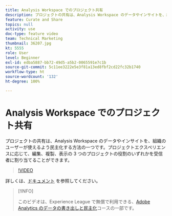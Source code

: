 ```yaml
---
title: Analysis Workspace でのプロジェクト共有
description: プロジェクトの共有は、Analysis Workspace のデータやインサイトを、組織のユーザーが使えるよう民主化する方法の一つです。プロジェクトエクスペリエンスに応じて、編集、複製、表示の 3 つのプロジェクトの役割のいずれかを受信者に割り当てることができます。
feature: Curate and Share
topics: null
activity: use
doc-type: feature video
team: Technical Marketing
thumbnail: 36207.jpg
kt: 5555
role: User
level: Beginner
exl-id: edba5887-bb72-49d5-a5b2-0065591e7c1b
source-git-commit: 5c11ee3222e5e3f81a13ed8fbf2cd22fc32b1740
workflow-type: ht
source-wordcount: '132'
ht-degree: 100%

---
```


# Analysis Workspace でのプロジェクト共有

プロジェクトの共有は、Analysis Workspace のデータやインサイトを、組織のユーザーが使えるよう民主化する方法の一つです。プロジェクトエクスペリエンスに応じて、編集、複製、表示の 3 つのプロジェクトの役割のいずれかを受信者に割り当てることができます。

>[!VIDEO](https://video.tv.adobe.com/v/36207/?quality=12&learn=on)

詳しくは、[ドキュメント](https://experienceleague.adobe.com/docs/analytics/analyze/analysis-workspace/curate-share/share-projects.html) を参照してください。

>[!INFO]
>
> このビデオは、Experience League で無償で利用できる、[Adobe Analytics のデータの書き出しと民主化](https://experienceleague.adobe.com/?lang=ja/?recommended=Analytics-A-1-2022.1.democratizing#dashboard/learning)コースの一部です。